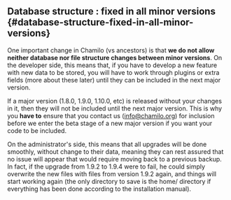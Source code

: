 ## Database structure : fixed in all minor versions {#database-structure-fixed-in-all-minor-versions}

One important change in Chamilo (vs ancestors) is that **we do not allow neither database nor file structure changes between minor versions**. On the developer side, this means that, if you have to develop a new feature with new data to be stored, you will have to work through plugins or extra fields (more about these later) until they can be included in the next major version.

If a major version (1.8.0, 1.9.0, 1.10.0, etc) is released without your changes in it, then they will not be included until the next major version. This is why you **have to** ensure that you contact us (info@chamilo.org) for inclusion before we enter the beta stage of a new major version if you want your code to be included.

On the administrator&#039;s side, this means that all upgrades will be done smoothly, without change to their data, meaning they can rest assured that no issue will appear that would require moving back to a previous backup. In fact, if the upgrade from 1.9.2 to 1.9.4 were to fail, he could simply overwrite the new files with files from version 1.9.2 again, and things will start working again (the only directory to save is the home/ directory if everything has been done according to the installation manual).